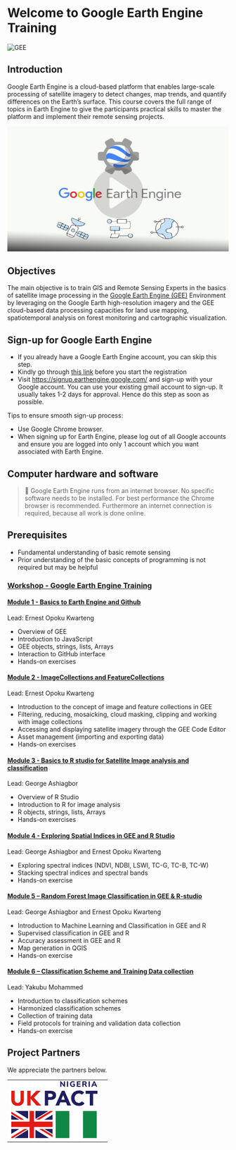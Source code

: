 # Welcome to Google Earth Engine Training 

![GEE](https://img.shields.io/static/v1?label=Google&message=Earth%20Engine&color=blue)



## Introduction

Google Earth Engine is a cloud-based platform that enables large-scale processing of satellite imagery to detect changes, map trends, and quantify differences on the Earth’s surface. This course covers the full range of topics in Earth Engine to give the participants practical skills to master the platform and implement their remote sensing projects.


<a href="https://www.youtube.com/watch?v=gKGOeTFHnKY">
  <img src="img/intro/ee.png" alt="Earth Engine intro" width="800">
</a><br>




## Objectives

The main objective is to train GIS and Remote Sensing Experts  in the basics of satellite image
processing in the [Google Earth Engine (GEE)](https://earthengine.google.com/) Environment by leveraging on the Google Earth
high-resolution imagery and the GEE cloud-based data processing capacities for land use
mapping, spatiotemporal analysis on forest monitoring and cartographic visualization.


	
## Sign-up for Google Earth Engine

- If you already have a Google Earth Engine account, you can skip this step.
- Kindly go through [this link](https://earthengine.google.com/noncommercial/#academic-or-educational-institution )  before you start the registration 
- Visit https://signup.earthengine.google.com/ and sign-up with your Google account. You can use your existing gmail account to sign-up. It usually takes 1-2 days 	  for approval. Hence do this step as soon as possible.

Tips to ensure smooth sign-up process:

- Use Google Chrome browser.
- When signing up for Earth Engine, please log out of all Google accounts and ensure you are logged into only 1 account which you want associated with Earth Engine.



## Computer hardware and software
> :pushpin:  Google Earth Engine runs from an internet browser. No specific software needs to be installed. For best performance the Chrome browser is recommended. Furthermore an internet connection is required, because all work is done online.



## Prerequisites 
- Fundamental understanding of basic remote sensing
- Prior understanding of the basic concepts of programming is not required but may be helpful




### [Workshop  - Google Earth Engine Training ](material/AGENDA_FOR_RS_TRAINING_IN_ABUJA.pdf)

<!-- 
#### Day 1  Introduction to Google Earth Engine (GEE)
##### [Module 1 - Basics to Earth Engine  and Github](training/modules/module1.md)
- Overview  of GEE
- Introduction to JavaScript
- GEE objects, strings, lists ,Arrays
- Interaction  to GitHub   interface 
- Hands-on exercises



#### Day 2 Data exploration using GEE
##### [Module 2 - ImageCollections and FeatureCollections ](training/modules/module2.md)
- Introduction to the concept of image and feature collections in GEE
- Filtering, reducing, mosaicking, cloud masking,clipping  and working with image collections
- Accessing and displaying satellite imagery through the GEE Code Editor
- Asset management (importing and exporting data)
- Hands-on exercises


##### [Module 3 - Module 2 - ImageCollections and FeatureCollections](training/modules/module3.md)
Lead: Ernest Opoku Kwarteng
- Introduction to the concept of image and feature collections in GEE
- Filtering, reducing, mosaicking, cloud masking, clipping and working with image 
collections
- Accessing and displaying satellite imagery through the GEE Code Editor
- Asset management (importing and exporting data)
- Hands-on exercises



#### Day 3 Basics to R studio for Satellite Image analysis and classification
##### [Module 4 -  Basics to R studio for Satellite Image analysis and classification](modules/module4.md)
Lead: George Ashiagbor
- Overview of R Studio
- Introduction to R for image analysis
- R objects, strings, lists, Arrays
- Hands-on exercises



##### [Module 4 -  Basics to R studio for Satellite Image analysis and classification](modules/module4.md)
Lead: George Ashiagbor
- Overview of R Studio
- Introduction to R for image analysis
- R objects, strings, lists, Arrays
- Hands-on exercises

##### [Module 5 – Random Forest Image Classification in GEE & R-studio](modules/module5.md)
Lead: George Ashiagbor and Ernest Opoku Kwarteng
- Introduction to Machine Learning and Classification in GEE and R
- Supervised classification in GEE and R
- Accuracy assessment in GEE and R
- Map generation in QGIS
- Hands-on exercise


##### [Module 6 -  Classification Scheme and Training Data collection]()
Lead: Yakubu Mohammed
- Introduction to classification schemes
- Harmonized classification schemes
- Collection of training data 
- Field protocols for training and validation data collection
- Hands-on exercise

 -->


#### [Module 1 - Basics to Earth Engine and Github](training/modules/module1.md)
Lead: Ernest Opoku Kwarteng
- Overview of GEE
- Introduction to JavaScript
- GEE objects, strings, lists, Arrays
- Interaction to GitHub interface
- Hands-on exercises


#### [Module 2 - ImageCollections and FeatureCollections](training/modules/module2.md)
Lead: Ernest Opoku Kwarteng
- Introduction to the concept of image and feature collections in GEE
- Filtering, reducing, mosaicking, cloud masking, clipping and working with image 
collections
- Accessing and displaying satellite imagery through the GEE Code Editor
- Asset management (importing and exporting data)
- Hands-on exercises


#### [Module 3 - Basics to R studio for Satellite Image analysis and classification]()
Lead: George Ashiagbor
- Overview of R Studio
- Introduction to R for image analysis
- R objects, strings, lists, Arrays
- Hands-on exercises
 

#### [Module 4 - Exploring Spatial Indices in GEE and R Studio]()
Lead: George Ashiagbor and Ernest Opoku Kwarteng
- Exploring spectral indices (NDVI, NDBI, LSWI, TC-G, TC-B, TC-W)
- Stacking spectral indices and spectral bands
- Hands-on exercise

#### [Module 5 – Random Forest Image Classification in GEE & R-studio](training/modules/module5.md)
Lead: George Ashiagbor and Ernest Opoku Kwarteng
- Introduction to Machine Learning and Classification in GEE and R
- Supervised classification in GEE and R
- Accuracy assessment in GEE and R
- Map generation in QGIS
- Hands-on exercise

#### [Module 6 – Classification Scheme and Training Data collection]()
Lead: Yakubu Mohammed
- Introduction to classification schemes
- Harmonized classification schemes
- Collection of training data 
- Field protocols for training and validation data collection
- Hands-on exercise











## Project Partners

We appreciate  the partners below.<br>

<table style="border: 0;">
  <tr> 
    <td vlign="center" style="border: 0;"><img src="img/partners/ukpact.png" width="200"></td>
    <td>   </td>
    <!-- <td vlign="center" style="border: 0;"><img src="https://github.com/ernest19/SNV/blob/main/img/partners/" width="125"></td> -->
  </tr>
</table>

